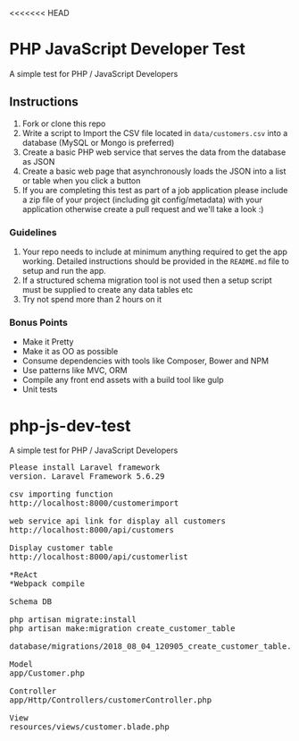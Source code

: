 <<<<<<< HEAD


# PHP JavaScript Developer Test

A simple test for PHP / JavaScript Developers

## Instructions

1. Fork or clone this repo
2. Write a script to Import the CSV file located in `data/customers.csv` into a database (MySQL or Mongo is preferred)
3. Create a basic PHP web service that serves the data from the database as JSON
4. Create a basic web page that asynchronously loads the JSON into a list or table when you click a button
5. If you are completing this test as part of a job application please include a zip file of your project (including git config/metadata) with your application otherwise create a pull request and we'll take a look :)

### Guidelines

1. Your repo needs to include at minimum anything required to get the app working.  Detailed instructions should be provided in the `README.md` file to setup and run the app.
2. If a structured schema migration tool is not used then a setup script must be supplied to create any data tables etc
3. Try not spend more than 2 hours on it

### Bonus Points

* Make it Pretty
* Make it as OO as possible
* Consume dependencies with tools like Composer, Bower and NPM
* Use patterns like MVC, ORM
* Compile any front end assets with a build tool like gulp
* Unit tests

# php-js-dev-test
A simple test for PHP / JavaScript Developers

<pre>
Please install Laravel framework
version. Laravel Framework 5.6.29

csv importing function
http://localhost:8000/customerimport

web service api link for display all customers
http://localhost:8000/api/customers

Display customer table
http://localhost:8000/api/customerlist

*ReAct 
*Webpack compile

Schema DB<br/>
php artisan migrate:install
php artisan make:migration create_customer_table<br/>
database/migrations/2018_08_04_120905_create_customer_table.php

Model 
app/Customer.php

Controller
app/Http/Controllers/customerController.php

View
resources/views/customer.blade.php
</pre>
